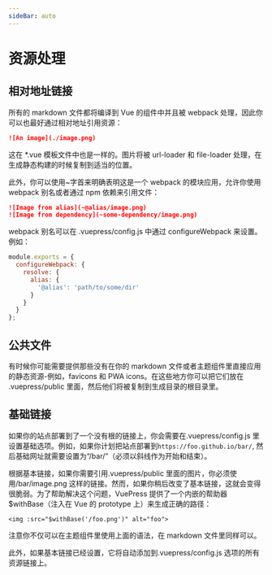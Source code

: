 ```yaml
---
sideBar: auto
---
```


# 资源处理

## 相对地址链接

所有的 markdown 文件都将编译到 Vue 的组件中并且被 webpack 处理，因此你可以也最好通过相对地址引用资源：

```md
![An image](./image.png)
```

这在 \*.vue 模板文件中也是一样的。图片将被 url-loader 和 file-loader 处理，在生成静态构建的时候复制到适当的位置。

此外，你可以使用~字首来明确表明这是一个 webpack 的模块应用，允许你使用 webpack 别名或者通过 npm 依赖来引用文件：

```md
![Image from alias](~@alias/image.png)
![Image from dependency](~some-dependency/image.png)
```

webpack 别名可以在 .vuepress/config.js 中通过 configureWebpack 来设置。例如：

```js
module.exports = {
  configureWebpack: {
    resolve: {
      alias: {
        '@alias': 'path/to/some/dir'
      }
    }
  }
};
```

## 公共文件

有时候你可能需要提供那些没有在你的 markdown 文件或者主题组件里直接应用的静态资源-例如，favicons 和 PWA icons。在这些地方你可以把它们放在 .vuepress/public 里面，然后他们将被复制到生成目录的根目录里。

## 基础链接

如果你的站点部署到了一个没有根的链接上，你会需要在.vuepress/config.js 里设置基础选项。例如，如果你计划把站点部署到`https://foo.github.io/bar/`, 然后基础网址就需要设置为“/bar/”（必须以斜线作为开始和结束）。

根据基本链接，如果你需要引用.vuepress/public 里面的图片，你必须使用/bar/image.png 这样的链接。然而，如果你稍后改变了基本链接，这就会变得很脆弱。为了帮助解决这个问题，VuePress 提供了一个内嵌的帮助器 $withBase（注入在 Vue 的 prototype 上）来生成正确的路径：

```vue
<img :src="$withBase('/foo.png')" alt="foo">
```

注意你不仅可以在主题组件里使用上面的语法，在 markdown 文件里同样可以。

此外，如果基本链接已经设置，它将自动添加到.vuepress/config.js 选项的所有资源链接上。
